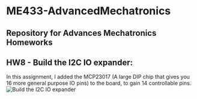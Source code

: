 # ME433-AdvancedMechatronics
## Repository for Advances Mechatronics Homeworks

## HW8 - Build the I2C IO expander:
In this assignment, I added the MCP23017 (A large DIP chip that gives you 16 more general purpose IO pins) to the board, to gain 14 controllable pins.<br>
![Build the I2C IO expander](https://github.com/YaelBenShalom/ME433-AdvancedMechatronics/blob/master/HW8/videos/HW8-demonstration.gif)